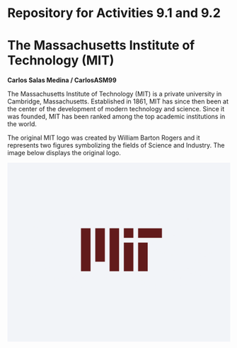 # Repository for Activities 9.1 and 9.2
# The Massachusetts Institute of Technology (MIT)

**Carlos Salas Medina / CarlosASM99**

The Massachusetts Institute of Technology (MIT) is a private university in Cambridge, Massachusetts. Established in 1861, MIT has since then been at the center of the development of modern technology and science. Since it was founded, MIT has been ranked among the top academic institutions in the world.

The original MIT logo was created by William Barton Rogers and it represents two figures symbolizing the fields of Science and Industry. The image below displays the original logo.

![MiT Logo](https://github.com/CarlosASM99/PCDE-Activity-9.1/blob/main/MIT-logo.png)
